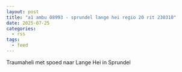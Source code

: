 ```yaml
---
layout: post
title: "a1 ambu 08993 - sprundel lange hei regio 20 rit 230310"
date: 2025-07-25
categories: 
  - rss
tags: 
  - feed
---
```


Traumaheli met spoed naar Lange Hei in Sprundel
